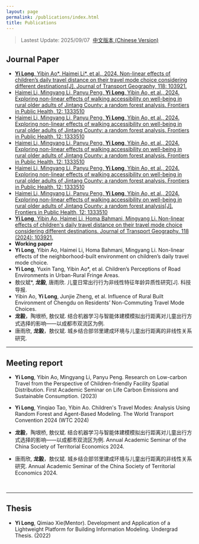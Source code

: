 ```yaml
---
layout: page
permalink: /publications/index.html
title: Publications
---
```


> Lastest Update: 2025/09/07&nbsp;  [中文版本 (Chinese Version)](https://longyistar.github.io/file/publications-zh/)

## Journal Paper

- [**Yi Long**, Yibin Ao*, Haimei Li*, et al., 2024. Non-linear effects of children’s daily travel distance on their travel mode choice considering different destinations[J]. Journal of Transport Geography, 118: 103921.](https://doi.org/10.1016/j.jtrangeo.2024.103921)
- [Haimei Li, Mingyang Li, Panyu Peng, **Yi Long**, Yibin Ao, et al., 2024. Exploring non-linear effects of walking accessibility on well-being in rural older adults of Jintang County: a random forest analysis. Frontiers in Public Health, 12: 1333510](https://doi.org/10.3389/fpubh.2024.1333510)
- [Haimei Li, Mingyang Li, Panyu Peng, **Yi Long**, Yibin Ao, et al., 2024. Exploring non-linear effects of walking accessibility on well-being in rural older adults of Jintang County: a random forest analysis. Frontiers in Public Health, 12: 1333510](https://doi.org/10.3389/fpubh.2024.1333510)
- [Haimei Li, Mingyang Li, Panyu Peng, **Yi Long**, Yibin Ao, et al., 2024. Exploring non-linear effects of walking accessibility on well-being in rural older adults of Jintang County: a random forest analysis. Frontiers in Public Health, 12: 1333510](https://doi.org/10.3389/fpubh.2024.1333510)
- [Haimei Li, Mingyang Li, Panyu Peng, **Yi Long**, Yibin Ao, et al., 2024. Exploring non-linear effects of walking accessibility on well-being in rural older adults of Jintang County: a random forest analysis. Frontiers in Public Health, 12: 1333510](https://doi.org/10.3389/fpubh.2024.1333510)
- [Haimei Li, Mingyang Li, Panyu Peng, **Yi Long**, Yibin Ao, et al., 2024. Exploring non-linear effects of walking accessibility on well-being in rural older adults of Jintang County: a random forest analysis[J]. Frontiers in Public Health, 12: 1333510](https://doi.org/10.3389/fpubh.2024.1333510)
- [**Yi Long**, Yibin Ao, Haimei Li, Homa Bahmani, Mingyang Li. Non-linear effects of children's daily travel distance on their travel mode choice considering different destinations. Journal of Transport Geography. 118 (2024): 103921.](https://longyistar.github.io/mypaper/journal/JTG-2024.pdf)
- **Working paper**
- **Yi Long**, Yibin Ao, Haimei Li, Homa Bahmani, Mingyang Li. Non-linear effects of the neighborhood-built environment on children’s daily travel mode choice.
- **Yi Long**, Yuxin Tang, Yibin Ao*, et al. Children’s Perceptions of Road Environments in Urban-Rural Fringe Areas.
- 敖仪斌*, **龙毅**, 唐雨欣. 儿童日常出行行为非线性特征年龄异质性研究[J]. 科技导报.
- Yibin Ao, **Yi Long**, Junjie Zheng, et al. Influence of Rural Built Environment of Chengdu on Residents’ Non-Commuting Travel Mode Choices.
- **龙毅**，陶垠桥, 敖仪斌. 结合机器学习与智能体建模模拟出行距离对儿童出行方式选择的影响——以成都市双流区为例.
- 唐雨欣, **龙毅**，敖仪斌. 城乡结合部邻里建成环境与儿童出行距离的非线性关系研究.
  <br>

---

## Meeting report

- **Yi Long**, Yibin Ao, Mingyang Li, Panyu Peng. Research on Low-carbon Travel from the Perspective of Children-friendly Facility Spatial Distribution. First Academic Seminar on Life Carbon Emissions and Sustainable Consumption. (2023)
- **Yi Long**, Yinqiao Tao, Yibin Ao. Children's Travel Modes: Analysis Using Random Forest and Agent-Based Modeling. The World Transport Convention 2024 (WTC 2024)
- **龙毅**，陶垠桥, 敖仪斌. 结合机器学习与智能体建模模拟出行距离对儿童出行方式选择的影响——以成都市双流区为例. Annual Academic Seminar of the China Society of Territorial Economics 2024.
- 唐雨欣, **龙毅**，敖仪斌. 城乡结合部邻里建成环境与儿童出行距离的非线性关系研究. Annual Academic Seminar of the China Society of Territorial Economics 2024.

  <br>

---

## Thesis

- **Yi Long**, Qimiao Xie(Mentor). Development and Application of a Lightweight Platform for Building Information Modeling. Undergrad Thesis. (2022)

  <br>
